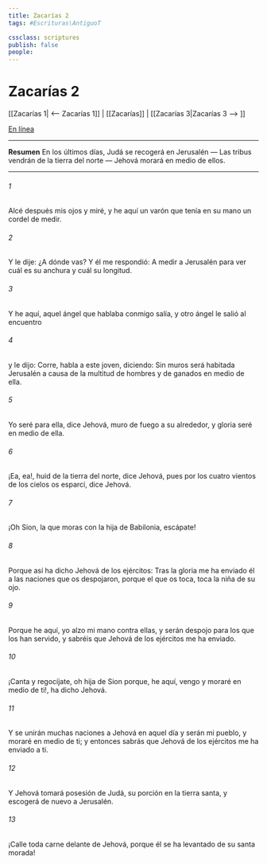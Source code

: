 ```yaml
---
title: Zacarías 2
tags: #Escrituras\AntiguoT

cssclass: scriptures
publish: false
people:
---
```


# Zacarías 2
[[Zacarías 1| <-- Zacarías 1]] | [[Zacarías]] | [[Zacarías 3|Zacarías 3 --> ]]

[En línea](https://churchofjesuschrist.org/study/scriptures/ot/zech/2?lang=spa)

---
__Resumen__
En los últimos días, Judá se recogerá en Jerusalén — Las tribus vendrán de la tierra del norte — Jehová morará en medio de ellos.

---
###### 1 
Alcé después mis ojos y miré, y he aquí un varón que tenía en su mano un cordel de medir.

###### 2 
Y le dije: ¿A dónde vas? Y él me respondió: A medir a Jerusalén para ver cuál es su anchura y cuál su longitud.

###### 3 
Y he aquí, aquel ángel que hablaba conmigo salía, y otro ángel le salió al encuentro

###### 4 
y le dijo: Corre, habla a este joven, diciendo: Sin muros será habitada Jerusalén a causa de la multitud de hombres y de ganados en medio de ella.

###### 5 
Yo seré para ella, dice Jehová, muro de fuego a su alrededor, y gloria seré en medio de ella.

###### 6 
¡Ea, ea!, huid de la tierra del norte, dice Jehová, pues por los cuatro vientos de los cielos os esparcí, dice Jehová.

###### 7 
¡Oh Sion, la que moras con la hija de Babilonia, escápate!

###### 8 
Porque así ha dicho Jehová de los ejércitos: Tras la gloria me ha enviado él a las naciones que os despojaron, porque el que os toca, toca la niña de su ojo.

###### 9 
Porque he aquí, yo alzo mi mano contra ellas, y serán despojo para los que los han servido, y sabréis que Jehová de los ejércitos me ha enviado.

###### 10 
¡Canta y regocíjate, oh hija de Sion porque, he aquí, vengo y moraré en medio de ti!, ha dicho Jehová.

###### 11 
Y se unirán muchas naciones a Jehová en aquel día y serán mi pueblo, y moraré en medio de ti; y entonces sabrás que Jehová de los ejércitos me ha enviado a ti.

###### 12 
Y Jehová tomará posesión de Judá, su porción en la tierra santa, y escogerá de nuevo a Jerusalén.

###### 13 
¡Calle toda carne delante de Jehová, porque él se ha levantado de su santa morada!


